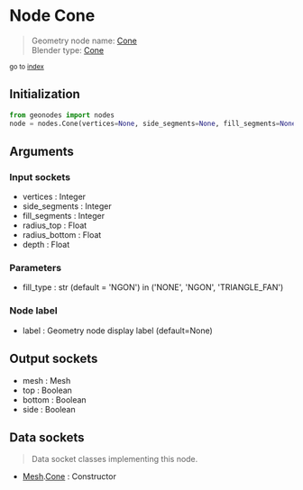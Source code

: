 
# Node Cone

> Geometry node name: [Cone](https://docs.blender.org/manual/en/latest/modeling/geometry_nodes/mesh_primitives/cone.html)<br>
  Blender type: [Cone](https://docs.blender.org/api/current/bpy.types.GeometryNodeMeshCone.html)
  
<sub>go to [index](/docs/index.md)</sub>

Initialization
--------------
```python
from geonodes import nodes
node = nodes.Cone(vertices=None, side_segments=None, fill_segments=None, radius_top=None, radius_bottom=None, depth=None, fill_type='NGON', label=None)
```



## Arguments


### Input sockets

- vertices : Integer
- side_segments : Integer
- fill_segments : Integer
- radius_top : Float
- radius_bottom : Float
- depth : Float

### Parameters

- fill_type : str (default = 'NGON') in ('NONE', 'NGON', 'TRIANGLE_FAN')

### Node label

- label : Geometry node display label (default=None)

## Output sockets

- mesh : Mesh
- top : Boolean
- bottom : Boolean
- side : Boolean

## Data sockets

> Data socket classes implementing this node.
  
  
- [Mesh](/docs/sockets/Mesh.md).[Cone](/docs/sockets/Mesh.md#cone) : Constructor
  
